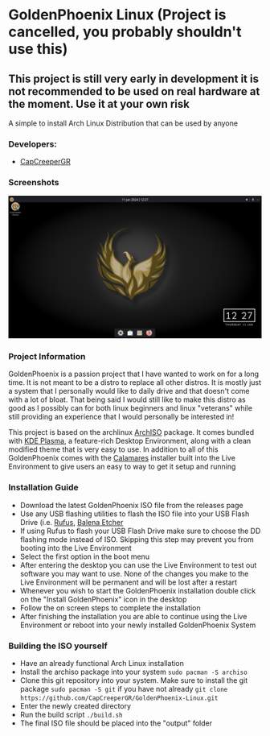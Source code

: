
# GoldenPhoenix Linux (Project is cancelled, you probably shouldn't use this)

## This project is still very early in development it is not recommended to be used on real hardware at the moment. Use it at your own risk

A simple to install Arch Linux Distribution that can be used by anyone

### Developers:
- [CapCreeperGR](https://github.com/Capcreepergr)

### Screenshots
![GoldenPhoenix Desktop](screenshots/screenshot-01.png?raw=true)

### Project Information
GoldenPhoenix is a passion project that I have wanted to work on for a long time. It is not meant to be a distro to replace all other distros. It is mostly just a system that I personally would like to daily drive and that doesn't come with a lot of bloat. That being said I would still like to make this distro as good as I possibly can for both linux beginners and linux "veterans" while still providing an experience that I would personally be interested in!

This project is based on the archlinux [ArchISO](https://gitlab.archlinux.org/archlinux/archiso) package. It comes bundled with [KDE Plasma](https://kde.org/plasma-desktop/), a feature-rich Desktop Environment, along with a clean modified theme that is very easy to use. In addition to all of this GoldenPhoenix comes with the [Calamares](https://calamares.io/) installer built into the Live Environment to give users an easy to way to get it setup and running

### Installation Guide
- Download the latest GoldenPhoenix ISO file from the releases page
- Use any USB flashing utilities to flash the ISO file into your USB Flash Drive (i.e. [Rufus](https://rufus.ie/en/), [Balena Etcher](https://etcher.balena.io/)
- If using Rufus to flash your USB Flash Drive make sure to choose the DD flashing mode instead of ISO. Skipping this step may prevent you from booting into the Live Environment
- Select the first option in the boot menu
- After entering the desktop you can use the Live Environment to test out software you may want to use. None of the changes you make to the Live Environment will be permanent and will be lost after a restart
- Whenever you wish to start the GoldenPhoenix installation double click on the "Install GoldenPhoenix" icon in the desktop
- Follow the on screen steps to complete the installation
- After finishing the installation you are able to continue using the Live Environment or reboot into your newly installed GoldenPhoenix System

### Building the ISO yourself
- Have an already functional Arch Linux installation
- Install the archiso package into your system `sudo pacman -S archiso`
- Clone this git repository into your system. Make sure to install the git package `sudo pacman -S git` if you have not already `git clone https://github.com/CapCreeperGR/GoldenPhoenix-Linux.git`
- Enter the newly created directory
- Run the build script `./build.sh`
- The final ISO file should be placed into the "output" folder
